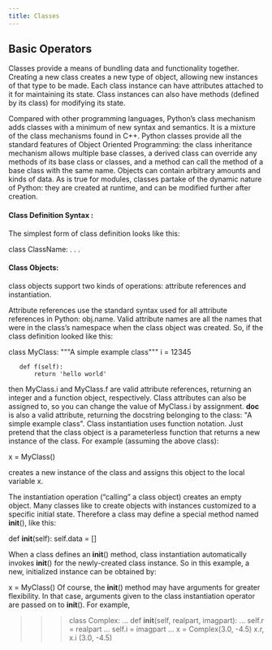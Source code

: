 ```yaml
---
title: Classes
---
```

## Basic Operators

Classes provide a means of bundling data and functionality together.
Creating a new class creates a new type of object, allowing new instances of that type to be made.
Each class instance can have attributes attached to it for maintaining its state.
Class instances can also have methods (defined by its class) for modifying its state.

Compared with other programming languages, Python’s class mechanism adds classes with a minimum of
new syntax and semantics. It is a mixture of the class mechanisms found in C++.
Python classes provide all the standard features of Object Oriented Programming:
the class inheritance mechanism allows multiple base classes,
a derived class can override any methods of its base class or classes,
and a method can call the method of a base class with the same name.
Objects can contain arbitrary amounts and kinds of data.
As is true for modules, classes partake of the dynamic nature of Python:
they are created at runtime, and can be modified further after creation.

#### Class Definition Syntax :

The simplest form of class definition looks like this:

class ClassName:
    <statement-1>
    .
    .
    .
    <statement-N>

#### Class Objects:

class objects support two kinds of operations: attribute references and instantiation.

Attribute references use the standard syntax used for all attribute references in Python: obj.name.
Valid attribute names are all the names that were in the class’s namespace when the class object was created.
So, if the class definition looked like this:

   class MyClass:
       """A simple example class"""
       i = 12345

       def f(self):
           return 'hello world'

then MyClass.i and MyClass.f are valid attribute references, returning an integer and a function object, respectively.
Class attributes can also be assigned to, so you can change the value of MyClass.i by assignment. __doc__ is also a valid attribute,
returning the docstring belonging to the class: "A simple example class".
Class instantiation uses function notation.
Just pretend that the class object is a parameterless function that returns a new instance of the class.
For example (assuming the above class):

   x = MyClass()

creates a new instance of the class and assigns this object to the local variable x.

The instantiation operation (“calling” a class object) creates an empty object.
Many classes like to create objects with instances customized to a specific initial state.
Therefore a class may define a special method named __init__(), like this:

   def __init__(self):
       self.data = []

When a class defines an __init__() method,
class instantiation automatically invokes __init__() for the newly-created class instance.
So in this example, a new, initialized instance can be obtained by:

   x = MyClass()
Of course, the __init__() method may have arguments for greater flexibility.
In that case, arguments given to the class instantiation operator are passed on to __init__(). For example,

   >>> class Complex:
   ...     def __init__(self, realpart, imagpart):
   ...         self.r = realpart
   ...         self.i = imagpart
   ...
   >>> x = Complex(3.0, -4.5)
   >>> x.r, x.i
   (3.0, -4.5)
